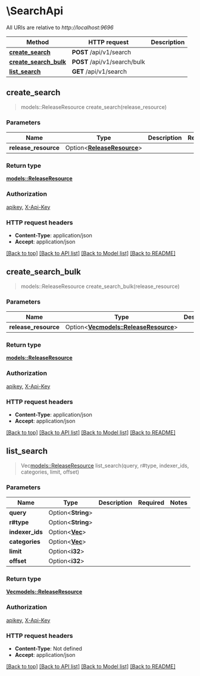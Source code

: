 # \SearchApi

All URIs are relative to *http://localhost:9696*

Method | HTTP request | Description
------------- | ------------- | -------------
[**create_search**](SearchApi.md#create_search) | **POST** /api/v1/search | 
[**create_search_bulk**](SearchApi.md#create_search_bulk) | **POST** /api/v1/search/bulk | 
[**list_search**](SearchApi.md#list_search) | **GET** /api/v1/search | 



## create_search

> models::ReleaseResource create_search(release_resource)


### Parameters


Name | Type | Description  | Required | Notes
------------- | ------------- | ------------- | ------------- | -------------
**release_resource** | Option<[**ReleaseResource**](ReleaseResource.md)> |  |  |

### Return type

[**models::ReleaseResource**](ReleaseResource.md)

### Authorization

[apikey](../README.md#apikey), [X-Api-Key](../README.md#X-Api-Key)

### HTTP request headers

- **Content-Type**: application/json
- **Accept**: application/json

[[Back to top]](#) [[Back to API list]](../README.md#documentation-for-api-endpoints) [[Back to Model list]](../README.md#documentation-for-models) [[Back to README]](../README.md)


## create_search_bulk

> models::ReleaseResource create_search_bulk(release_resource)


### Parameters


Name | Type | Description  | Required | Notes
------------- | ------------- | ------------- | ------------- | -------------
**release_resource** | Option<[**Vec<models::ReleaseResource>**](ReleaseResource.md)> |  |  |

### Return type

[**models::ReleaseResource**](ReleaseResource.md)

### Authorization

[apikey](../README.md#apikey), [X-Api-Key](../README.md#X-Api-Key)

### HTTP request headers

- **Content-Type**: application/json
- **Accept**: application/json

[[Back to top]](#) [[Back to API list]](../README.md#documentation-for-api-endpoints) [[Back to Model list]](../README.md#documentation-for-models) [[Back to README]](../README.md)


## list_search

> Vec<models::ReleaseResource> list_search(query, r#type, indexer_ids, categories, limit, offset)


### Parameters


Name | Type | Description  | Required | Notes
------------- | ------------- | ------------- | ------------- | -------------
**query** | Option<**String**> |  |  |
**r#type** | Option<**String**> |  |  |
**indexer_ids** | Option<[**Vec<i32>**](i32.md)> |  |  |
**categories** | Option<[**Vec<i32>**](i32.md)> |  |  |
**limit** | Option<**i32**> |  |  |
**offset** | Option<**i32**> |  |  |

### Return type

[**Vec<models::ReleaseResource>**](ReleaseResource.md)

### Authorization

[apikey](../README.md#apikey), [X-Api-Key](../README.md#X-Api-Key)

### HTTP request headers

- **Content-Type**: Not defined
- **Accept**: application/json

[[Back to top]](#) [[Back to API list]](../README.md#documentation-for-api-endpoints) [[Back to Model list]](../README.md#documentation-for-models) [[Back to README]](../README.md)

